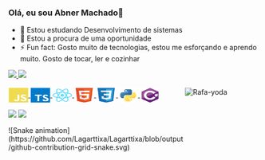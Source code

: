 ### Olá, eu sou Abner Machado👋


- 🌱 Estou estudando Desenvolvimento de sistemas
- 👯 Estou a procura de uma oportunidade
- ⚡ Fun fact: Gosto muito de tecnologias, estou me esforçando e aprendo muito. Gosto de tocar, ler e cozinhar
 <div>
  <a href="www.linkedin.com/in/abner-machado-48360019b">
  <img height="180em" src="https://github-readme-stats.vercel.app/api?username=Lagarttixa&show_icons=true&theme=dracula&include_all_commits=true&count_private=true"/>
  <img height="180em" src="https://github-readme-stats.vercel.app/api/top-langs/?username=Lagarttixa&layout=compact&langs_count=7&theme=dracula"/>
</div>
   <div style="display: inline_block"><br>
  <img align="center" alt="Rafa-Js" height="30" width="40" src="https://raw.githubusercontent.com/devicons/devicon/master/icons/javascript/javascript-plain.svg">
  <img align="center" alt="Rafa-Ts" height="30" width="40" src="https://raw.githubusercontent.com/devicons/devicon/master/icons/typescript/typescript-plain.svg">
  <img align="center" alt="Rafa-React" height="30" width="40" src="https://raw.githubusercontent.com/devicons/devicon/master/icons/react/react-original.svg">
  <img align="center" alt="Rafa-HTML" height="30" width="40" src="https://raw.githubusercontent.com/devicons/devicon/master/icons/html5/html5-original.svg">
  <img align="center" alt="Rafa-CSS" height="30" width="40" src="https://raw.githubusercontent.com/devicons/devicon/master/icons/css3/css3-original.svg">
  <img align="center" alt="Rafa-Python" height="30" width="40" src="https://raw.githubusercontent.com/devicons/devicon/master/icons/python/python-original.svg">
  <img align="center" alt="Rafa-Csharp" height="30" width="40" src="https://raw.githubusercontent.com/devicons/devicon/master/icons/csharp/csharp-original.svg">
  <img align="right" alt="Rafa-yoda" src="https://scontent.fcgh33-1.fna.fbcdn.net/v/t39.30808-6/238571815_4713620982100840_1397841387352831684_n.jpg?_nc_cat=100&ccb=1-5&_nc_sid=730e14&_nc_eui2=AeEehDD_7TZMOKoU6e7VgRYqUtgKYDxUQwtS2ApgPFRDC_X0uytOXKG16bUb7GJKQ0lLlH-OiJ3HUtBTnoLu4_pk&_nc_ohc=K5JUu5V4pLMAX92beYj&_nc_ht=scontent.fcgh33-1.fna&oh=f6e406c4b877c322ec470efaa74f19f7&oe=611B4F80" height="200" width="150">
</div>
 <p>
   <div>
      <a href = "mailto:abnerrm.99@gmail.com"><img src="https://img.shields.io/badge/-Gmail-%23333?style=for-the-badge&logo=gmail&logoColor=white" target="_blank"></a>
      <a href="https://www.linkedin.com/in/abner-machado-48360019b/" target="_blank"><img src="https://img.shields.io/badge/-LinkedIn-%230077B5?style=for-the-badge&logo=linkedin&logoColor=white" target="_blank"></a>
    </p>
 ![Snake animation](https://github.com/Lagarttixa/Lagarttixa/blob/output/github-contribution-grid-snake.svg)
   </div>
  
